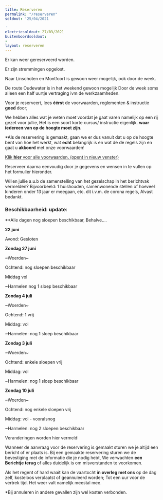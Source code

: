 ```yaml
---
title: Reserveren
permalink: "/reserveren"
soldout: '25/04/2021

'
electricsoldout: 27/03/2021
buitenboordsoldout:
- 
layout: reserveren
---
```


Er kan weer gereserveerd worden. 

Er zijn stremmingen opgelost.

Naar Linschoten en Montfoort is gewoon weer mogelijk, ook door de week.

De route Oudewater is in het weekend gewoon mogelijk
Door de week soms alleen een half uurtje vertraging ivm de werkzaamheden.


Voor je reserveert, lees **éérst** de voorwaarden, reglementen & instructie **goed** door; [](https://descheepsjongens.nl/voorwaarden)
   
We hebben alles wat je weten moet voordat je gaat varen namelijk op een rij gezet voor jullie, Het is een soort korte cursus/ instructie eigenlijk.
**waar iedereen van op de hoogte moet zijn.**

*Als de reservering is gemaakt, gaan we er dus vanuit dat u op de hoogte bent van hoe het werkt, wat **echt** belangrijk is en wat de de regels zijn en gaat u **akkoord** met onze voorwaarden!

[Klik **hier** voor alle voorwaarden. (opent in nieuw venster)](http://descheepsjongens.nl/voorwaarden)


Reserveer daarna eenvoudig door je gegevens en wensen in te vullen op het formulier hieronder. 

Willen jullie a.u.b de samenstelling van het gezelschap in het berichtvak vermelden? 
Bijvoorbeeld: 1 huishouden, samenwonende stellen of hoeveel kinderen onder 13 jaar er meegaan, etc.  dit i.v.m. de corona regels, Alvast bedankt.

### Beschikbaarheid: update: 

**Alle dagen nog sloepen beschikbaar, Behalve....



**22 juni**


Avond: Gesloten



**Zondag 27 juni**

~Woerden~

Ochtend: nog sloepen beschikbaar

Middag vol

~Harmelen nog 1 sloep beschikbaar


**Zondag 4 juli**

~Woerden~

Ochtend: 1 vrij

Middag: vol

~Harmelen: nog 1 sloep beschikbaar


**Zondag 3 juli**

~Woerden~

Ochtend: enkele sloepen vrij

Middag: vol

~Harmelen: nog 1 sloep beschikbaar


**Zondag 10 juli**

~Woerden~

Ochtend: nog enkele sloepen vrij

Middag: vol  - vooralsnog

~Harmelen: nog 2 sloepen beschikbaar


Veranderingen worden hier vermeld


Wanneer de aanvraag voor de reservering is gemaakt sturen we je altijd een bericht of er plaats is.
Bij een gemaakte reservering sturen we de bevestiging met de informatie die je nodig hebt,
We verwachten **een Berichtje terug** of alles duidelijk is om misverstanden te voorkomen.

Als het regent of hard waait kan de vaartocht **in overleg met ons** op de dag zelf, kosteloos verplaatst of geannuleerd worden; Tot een uur voor de vertrek tijd. Het weer valt namelijk meestal mee.

*Bij annuleren in andere gevallen zijn wel kosten verbonden.